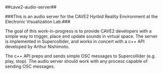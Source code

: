 ##cave2-audio-server##


###This is an audio server for the CAVE2 Hyrbid Reality Environment at the Electronic Visualization Lab.###

The goal of this work-in-progress is to provide CAVE2 developers with a simple way to trigger, place and update sounds in virtual space.  The server is implemented in Supercollider, and works in concert with a c++ API developed by Arthur Nishimoto.  

The c++ API preps and sends simple OSC messages to Supercollider (e.g. play, stop).  The audio server should work with any process capable of sending OSC messages.
